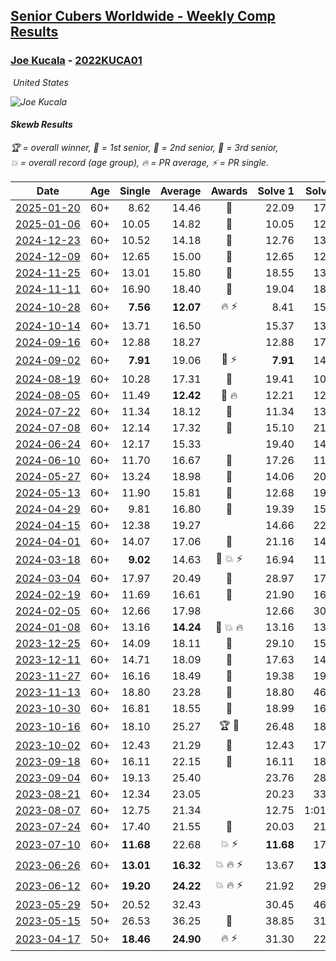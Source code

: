 <style>table {white-space: nowrap;}</style>
<link rel="stylesheet" type="text/css" href="/scw-comp/css/flags.css" />

## [Senior Cubers Worldwide - Weekly Comp Results](/scw-comp/results/)
### [Joe Kucala](README.md) - [2022KUCA01](https://www.worldcubeassociation.org/persons/2022KUCA01?event=skewb)

<i class="flag flag-US" />&nbsp;United States

![Joe Kucala](1682123036.jpg)

#### Skewb Results

<span style="white-space: nowrap;">🏆 = overall winner</span>, <span style="white-space: nowrap;">🥇 = 1st senior</span>, <span style="white-space: nowrap;">🥈 = 2nd senior</span>, <span style="white-space: nowrap;">🥉 = 3rd senior</span>, <span style="white-space: nowrap;">💥 = overall record (age group)</span>, <span style="white-space: nowrap;">🔥 = PR average</span>, <span style="white-space: nowrap;">⚡ = PR single</span>.

| Date | Age | Single | Average | Awards | Solve 1 | Solve 2 | Solve 3 | Solve 4 | Solve 5 | Video |
| :--: | :--: | --: | --: | :--: | --: | --: | --: | --: | --: | :-- |
| [2025-01-20](../../results/2025-01-20/skewb.md) | 60+ | 8.62 | 14.46 | 🥉 | 22.09 | 17.85 | 12.17 | 8.62 | 13.35 | [Desktop](https://www.facebook.com/events/1298033571516093/permalink/1299579814694802) / [Mobile](https://m.facebook.com/events/1298033571516093?view=permalink&id=1299579814694802) |
| [2025-01-06](../../results/2025-01-06/skewb.md) | 60+ | 10.05 | 14.82 | 🥉 | 10.05 | 12.90 | 15.60 | 15.96 | 18.70 | [Desktop](https://www.facebook.com/events/627142583067327/permalink/632548069193445) / [Mobile](https://m.facebook.com/events/627142583067327?view=permalink&id=632548069193445) |
| [2024-12-23](../../results/2024-12-23/skewb.md) | 60+ | 10.52 | 14.18 | 🥉 | 12.76 | 13.47 | 10.52 | 16.31 | DNF | [Desktop](https://www.facebook.com/events/1319402379491573/permalink/1320698359361975) / [Mobile](https://m.facebook.com/events/1319402379491573?view=permalink&id=1320698359361975) |
| [2024-12-09](../../results/2024-12-09/skewb.md) | 60+ | 12.65 | 15.00 | 🥈 | 12.65 | 12.65 | 17.37 | 14.99 | 18.30 | [Desktop](https://www.facebook.com/events/597699649435295/permalink/602397182298875) / [Mobile](https://m.facebook.com/events/597699649435295?view=permalink&id=602397182298875) |
| [2024-11-25](../../results/2024-11-25/skewb.md) | 60+ | 13.01 | 15.80 | 🥉 | 18.55 | 13.59 | 13.01 | 17.26 | 16.54 | [Desktop](https://www.facebook.com/events/1941789882998379/permalink/1944010976109603) / [Mobile](https://m.facebook.com/events/1941789882998379?view=permalink&id=1944010976109603) |
| [2024-11-11](../../results/2024-11-11/skewb.md) | 60+ | 16.90 | 18.40 | 🥉 | 19.04 | 18.32 | 25.89 | 17.85 | 16.90 | [Desktop](https://www.facebook.com/events/2181074155610032/permalink/2181846945532753) / [Mobile](https://m.facebook.com/events/2181074155610032?view=permalink&id=2181846945532753) |
| [2024-10-28](../../results/2024-10-28/skewb.md) | 60+ | **7.56** | **12.07** | 🔥 ⚡ | 8.41 | 15.84 | 11.95 | **7.56** | 16.67 | [Desktop](https://www.facebook.com/events/929053079074962/permalink/932401488740121) / [Mobile](https://m.facebook.com/events/929053079074962?view=permalink&id=932401488740121) |
| [2024-10-14](../../results/2024-10-14/skewb.md) | 60+ | 13.71 | 16.50 |  | 15.37 | 13.71 | 16.06 | DNF | 18.08 | [Desktop](https://www.facebook.com/events/574257274950611/permalink/581703170872688) / [Mobile](https://m.facebook.com/events/574257274950611?view=permalink&id=581703170872688) |
| [2024-09-16](../../results/2024-09-16/skewb.md) | 60+ | 12.88 | 18.27 |  | 12.88 | 17.13 | 21.27 | 17.96 | 19.73 | [Desktop](https://www.facebook.com/events/876328274072061/permalink/885044783200410) / [Mobile](https://m.facebook.com/events/876328274072061?view=permalink&id=885044783200410) |
| [2024-09-02](../../results/2024-09-02/skewb.md) | 60+ | **7.91** | 19.06 | 🥉 ⚡ | **7.91** | 14.87 | 17.13 | 29.81 | 25.17 | [Desktop](https://www.facebook.com/events/520382934031785/permalink/523719213698157) / [Mobile](https://m.facebook.com/events/520382934031785?view=permalink&id=523719213698157) |
| [2024-08-19](../../results/2024-08-19/skewb.md) | 60+ | 10.28 | 17.31 | 🥈 | 19.41 | 10.28 | 26.96 | 17.75 | 14.77 | [Desktop](https://www.facebook.com/events/1061504472310928/permalink/1066209051840470) / [Mobile](https://m.facebook.com/events/1061504472310928?view=permalink&id=1066209051840470) |
| [2024-08-05](../../results/2024-08-05/skewb.md) | 60+ | 11.49 | **12.42** | 🥈 🔥 | 12.21 | 12.29 | 20.36 | 12.76 | 11.49 | [Desktop](https://www.facebook.com/events/2580397835477735/permalink/2591354231048762) / [Mobile](https://m.facebook.com/events/2580397835477735?view=permalink&id=2591354231048762) |
| [2024-07-22](../../results/2024-07-22/skewb.md) | 60+ | 11.34 | 18.12 | 🥉 | 11.34 | 13.71 | 21.51 | DNF | 19.13 | [Desktop](https://www.facebook.com/events/1450990238890383/permalink/1459332798056127) / [Mobile](https://m.facebook.com/events/1450990238890383?view=permalink&id=1459332798056127) |
| [2024-07-08](../../results/2024-07-08/skewb.md) | 60+ | 12.14 | 17.32 | 🥈 | 15.10 | 21.51 | 15.36 | 27.51 | 12.14 | [Desktop](https://www.facebook.com/events/968028508456251/permalink/968584645067304) / [Mobile](https://m.facebook.com/events/968028508456251?view=permalink&id=968584645067304) |
| [2024-06-24](../../results/2024-06-24/skewb.md) | 60+ | 12.17 | 15.33 |  | 19.40 | 14.30 | 12.17 | 37.73 | 12.29 | [Desktop](https://www.facebook.com/events/1211259256891949/permalink/1214882483196293) / [Mobile](https://m.facebook.com/events/1211259256891949?view=permalink&id=1214882483196293) |
| [2024-06-10](../../results/2024-06-10/skewb.md) | 60+ | 11.70 | 16.67 | 🥈 | 17.26 | 11.70 | 22.47 | 18.80 | 13.94 | [Desktop](https://www.facebook.com/events/814120963986407/permalink/821715146560322) / [Mobile](https://m.facebook.com/events/814120963986407?view=permalink&id=821715146560322) |
| [2024-05-27](../../results/2024-05-27/skewb.md) | 60+ | 13.24 | 18.98 | 🥈 | 14.06 | 20.81 | 49.56 | 22.08 | 13.24 | [Desktop](https://www.facebook.com/events/421561340652176/permalink/426332140175096) / [Mobile](https://m.facebook.com/events/421561340652176?view=permalink&id=426332140175096) |
| [2024-05-13](../../results/2024-05-13/skewb.md) | 60+ | 11.90 | 15.81 | 🥉 | 12.68 | 19.04 | 15.70 | 26.01 | 11.90 | [Desktop](https://www.facebook.com/events/964772741968025/permalink/971174567994509) / [Mobile](https://m.facebook.com/events/964772741968025?view=permalink&id=971174567994509) |
| [2024-04-29](../../results/2024-04-29/skewb.md) | 60+ | 9.81 | 16.80 | 🥉 | 19.39 | 15.39 | 9.81 | 44.22 | 15.63 | [Desktop](https://www.facebook.com/events/1658891934647799/permalink/1661490084387984) / [Mobile](https://m.facebook.com/events/1658891934647799?view=permalink&id=1661490084387984) |
| [2024-04-15](../../results/2024-04-15/skewb.md) | 60+ | 12.38 | 19.27 |  | 14.66 | 22.69 | DNF | 12.38 | 20.47 | [Desktop](https://www.facebook.com/events/752364543677924/permalink/754606093453769) / [Mobile](https://m.facebook.com/events/752364543677924?view=permalink&id=754606093453769) |
| [2024-04-01](../../results/2024-04-01/skewb.md) | 60+ | 14.07 | 17.06 | 🥉 | 21.16 | 14.07 | 15.83 | 17.05 | 18.31 | [Desktop](https://www.facebook.com/events/405769728858313/permalink/409942755107677) / [Mobile](https://m.facebook.com/events/405769728858313?view=permalink&id=409942755107677) |
| [2024-03-18](../../results/2024-03-18/skewb.md) | 60+ | **9.02** | 14.63 | 🥉 💥 ⚡ | 16.94 | 11.58 | 19.96 | 15.36 | **9.02** | [Desktop](https://www.facebook.com/events/424084876660275/permalink/427902212945208) / [Mobile](https://m.facebook.com/events/424084876660275?view=permalink&id=427902212945208) |
| [2024-03-04](../../results/2024-03-04/skewb.md) | 60+ | 17.97 | 20.49 | 🥉 | 28.97 | 17.97 | 20.81 | 22.10 | 18.55 | [Desktop](https://www.facebook.com/events/424128753424901/permalink/430218779482565) / [Mobile](https://m.facebook.com/events/424128753424901?view=permalink&id=430218779482565) |
| [2024-02-19](../../results/2024-02-19/skewb.md) | 60+ | 11.69 | 16.61 | 🥉 | 21.90 | 16.06 | 16.68 | 17.08 | 11.69 | [Desktop](https://www.facebook.com/events/754314473328390/permalink/758105102949327) / [Mobile](https://m.facebook.com/events/754314473328390?view=permalink&id=758105102949327) |
| [2024-02-05](../../results/2024-02-05/skewb.md) | 60+ | 12.66 | 17.98 |  | 12.66 | 30.63 | 13.46 | 24.24 | 16.23 | [Desktop](https://www.facebook.com/events/224940820608552/permalink/232450663190901) / [Mobile](https://m.facebook.com/events/224940820608552?view=permalink&id=232450663190901) |
| [2024-01-08](../../results/2024-01-08/skewb.md) | 60+ | 13.16 | **14.24** | 🥉 💥 🔥 | 13.16 | 13.84 | 14.64 | 30.22 | 14.25 | [Desktop](https://www.facebook.com/events/400079779140864/permalink/400646769084165) / [Mobile](https://m.facebook.com/events/400079779140864?view=permalink&id=400646769084165) |
| [2023-12-25](../../results/2023-12-25/skewb.md) | 60+ | 14.09 | 18.11 | 🥉 | 29.10 | 15.48 | 19.35 | 14.09 | 19.50 | [Desktop](https://www.facebook.com/events/737938394503175/permalink/739583377672010) / [Mobile](https://m.facebook.com/events/737938394503175?view=permalink&id=739583377672010) |
| [2023-12-11](../../results/2023-12-11/skewb.md) | 60+ | 14.71 | 18.09 | 🥉 | 17.63 | 14.71 | 22.23 | 21.44 | 15.19 | [Desktop](https://www.facebook.com/events/1404140403643629/permalink/1408636223194047) / [Mobile](https://m.facebook.com/events/1404140403643629?view=permalink&id=1408636223194047) |
| [2023-11-27](../../results/2023-11-27/skewb.md) | 60+ | 16.16 | 18.49 | 🥉 | 19.38 | 19.69 | DNF | 16.39 | 16.16 | [Desktop](https://www.facebook.com/events/872715707643227/permalink/878066723774792) / [Mobile](https://m.facebook.com/events/872715707643227?view=permalink&id=878066723774792) |
| [2023-11-13](../../results/2023-11-13/skewb.md) | 60+ | 18.80 | 23.28 | 🥉 | 18.80 | 46.68 | 23.69 | 19.37 | 26.78 | [Desktop](https://www.facebook.com/events/1003569957614479/permalink/1010789766892498) / [Mobile](https://m.facebook.com/events/1003569957614479?view=permalink&id=1010789766892498) |
| [2023-10-30](../../results/2023-10-30/skewb.md) | 60+ | 16.81 | 18.55 | 🥈 | 18.99 | 16.91 | 26.34 | 16.81 | 19.74 | [Desktop](https://www.facebook.com/events/690958203130039/permalink/696873989205127) / [Mobile](https://m.facebook.com/events/690958203130039?view=permalink&id=696873989205127) |
| [2023-10-16](../../results/2023-10-16/skewb.md) | 60+ | 18.10 | 25.27 | 🏆 🥇 | 26.48 | 18.10 | 21.84 | 34.56 | 27.50 | [Desktop](https://www.facebook.com/events/1393317244902153/permalink/1399578414276036) / [Mobile](https://m.facebook.com/events/1393317244902153?view=permalink&id=1399578414276036) |
| [2023-10-02](../../results/2023-10-02/skewb.md) | 60+ | 12.43 | 21.29 | 🥉 | 12.43 | 17.34 | 27.19 | 40.08 | 19.34 | [Desktop](https://www.facebook.com/events/1174919303425786/permalink/1180340086217041) / [Mobile](https://m.facebook.com/events/1174919303425786?view=permalink&id=1180340086217041) |
| [2023-09-18](../../results/2023-09-18/skewb.md) | 60+ | 16.11 | 22.15 | 🥉 | 16.11 | 18.86 | 22.59 | 36.24 | 25.00 | [Desktop](https://www.facebook.com/events/1513433686174189/permalink/1518504632333761) / [Mobile](https://m.facebook.com/events/1513433686174189?view=permalink&id=1518504632333761) |
| [2023-09-04](../../results/2023-09-04/skewb.md) | 60+ | 19.13 | 25.40 |  | 23.76 | 28.74 | 19.13 | 23.69 | 34.10 | [Desktop](https://www.facebook.com/events/2641073766048109/permalink/2647688078720011) / [Mobile](https://m.facebook.com/events/2641073766048109?view=permalink&id=2647688078720011) |
| [2023-08-21](../../results/2023-08-21/skewb.md) | 60+ | 12.34 | 23.05 |  | 20.23 | 33.12 | 39.68 | 15.81 | 12.34 | [Desktop](https://www.facebook.com/events/1221531751824966/permalink/1222458958398912) / [Mobile](https://m.facebook.com/events/1221531751824966?view=permalink&id=1222458958398912) |
| [2023-08-07](../../results/2023-08-07/skewb.md) | 60+ | 12.75 | 21.34 |  | 12.75 | 1:01.48 | 23.53 | 15.86 | 24.64 | [Desktop](https://www.facebook.com/events/666756165039562/permalink/668466914868487) / [Mobile](https://m.facebook.com/events/666756165039562?view=permalink&id=668466914868487) |
| [2023-07-24](../../results/2023-07-24/skewb.md) | 60+ | 17.40 | 21.55 | 🥉 | 20.03 | 21.82 | 17.40 | 24.85 | 22.81 | [Desktop](https://www.facebook.com/events/806030584473421/permalink/810305370712609) / [Mobile](https://m.facebook.com/events/806030584473421?view=permalink&id=810305370712609) |
| [2023-07-10](../../results/2023-07-10/skewb.md) | 60+ | **11.68** | 22.68 | 💥 ⚡ | **11.68** | 17.41 | 23.19 | 30.70 | 27.43 | [Desktop](https://www.facebook.com/events/290406996735190/permalink/294456689663554) / [Mobile](https://m.facebook.com/events/290406996735190?view=permalink&id=294456689663554) |
| [2023-06-26](../../results/2023-06-26/skewb.md) | 60+ | **13.01** | **16.32** | 💥 🔥 ⚡ | 13.67 | **13.01** | 13.15 | 36.13 | 22.13 | [Desktop](https://www.facebook.com/events/310574547970581/permalink/311151411246228) / [Mobile](https://m.facebook.com/events/310574547970581?view=permalink&id=311151411246228) |
| [2023-06-12](../../results/2023-06-12/skewb.md) | 60+ | **19.20** | **24.22** | 💥 🔥 ⚡ | 21.92 | 29.21 | 21.54 | **19.20** | 30.78 | [Desktop](https://www.facebook.com/events/252304080823510/permalink/257638103623441) / [Mobile](https://m.facebook.com/events/252304080823510?view=permalink&id=257638103623441) |
| [2023-05-29](../../results/2023-05-29/skewb.md) | 50+ | 20.52 | 32.43 |  | 30.45 | 46.54 | 31.30 | 35.55 | 20.52 | [Desktop](https://www.facebook.com/events/3552780501633678/permalink/3559520537626341) / [Mobile](https://m.facebook.com/events/3552780501633678?view=permalink&id=3559520537626341) |
| [2023-05-15](../../results/2023-05-15/skewb.md) | 50+ | 26.53 | 36.25 | 🥉 | 38.85 | 31.13 | 1:02.60 | 26.53 | 38.77 | [Desktop](https://www.facebook.com/events/128088546941599/permalink/131134699970317) / [Mobile](https://m.facebook.com/events/128088546941599?view=permalink&id=131134699970317) |
| [2023-04-17](../../results/2023-04-17/skewb.md) | 50+ | **18.46** | **24.90** | 🔥 ⚡ | 31.30 | 22.78 | **18.46** | 20.63 | 33.10 | [Desktop](https://www.facebook.com/events/238970528738328/permalink/247185317916849) / [Mobile](https://m.facebook.com/events/238970528738328?view=permalink&id=247185317916849) |


<!-- Global site tag (gtag.js) - Google Analytics -->
<script async src="https://www.googletagmanager.com/gtag/js?id=UA-86348435-3"></script>
<script>window.dataLayer = window.dataLayer || []; function gtag() {dataLayer.push(arguments);} gtag('js', new Date()); gtag('config', 'UA-86348435-3');</script>
